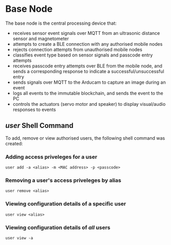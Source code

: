 # Base Node
The base node is the central processing device that:
- receives sensor event signals over MQTT from an ultrasonic distance sensor and magnetometer
- attempts to create a BLE connection with any authorised mobile nodes
- rejects connection attempts from unauthorised mobile nodes
- classifies event type based on sensor signals and passcode entry attempts
- receives passcode entry attempts over BLE from the mobile node, and sends a corresponding response to indicate a successful/unsuccessful entry
- sends signals over MQTT to the Arducam to capture an image during an event
- logs all events to the immutable blockchain, and sends the event to the PC
- controls the actuators (servo motor and speaker) to display visual/audio responses to events


## *user* Shell Command
To add, remove or view authorised users, the following shell command was created:

### Adding access priveleges for a user
```
user add -a <alias> -m <MAC address> -p <passcode>
```
### Removing a user's access priveleges by alias
```
user remove <alias>
```
### Viewing configuration details of a specific user
```
user view <alias>
```
### Viewing configuration details of *all* users 
```
user view -a
```